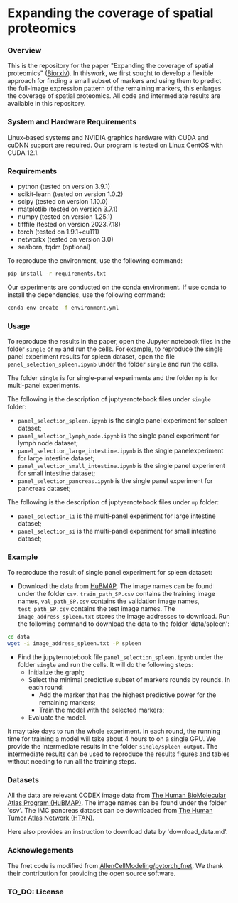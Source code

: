 # Expanding the coverage of spatial proteomics 

### Overview
This is the repository for the paper "Expanding the coverage of spatial proteomics"
([Biorxiv](https://www.biorxiv.org/content/10.1101/2023.01.29.526114v2)). In thiswork, we first sought to develop a flexible approach for finding a small subset of markers and using them to predict the full-image expression pattern of the remaining markers, this enlarges the coverage of spatial proteomics. All code and intermediate results are available in this repository.

### System and Hardware Requirements
Linux-based systems and NVIDIA graphics hardware with CUDA and cuDNN support are required. Our program is tested on Linux CentOS with CUDA 12.1.

### Requirements
- python (tested on version 3.9.1)
- scikit-learn (tested on version 1.0.2)
- scipy (tested on version 1.10.0)
- matplotlib (tested on version 3.7.1) 
- numpy (tested on version 1.25.1) 
- tifffile (tested on version 2023.7.18) 
- torch (tested on 1.9.1+cu111)
- networkx (tested on version 3.0) 
- seaborn, tqdm (optional)

To reproduce the environment, use the following command:
```bash
pip install -r requirements.txt
```

Our experiments are conducted on the conda environment. If use conda to install the dependencies, use the following command:
```bash
conda env create -f environment.yml
```


### Usage
To reproduce the results in the paper, open the Jupyter notebook files in the folder `single` or `mp` and run the cells. For example, to reproduce the single panel experiment results for spleen dataset, open the file `panel_selection_spleen.ipynb` under the folder `single` and run the cells.

The folder `single` is for single-panel experiments and the folder `mp` is for multi-panel experiments. 

The following is the description of juptyernotebook files under `single` folder:
- `panel_selection_spleen.ipynb` is the single panel experiment for spleen dataset;
- `panel_selection_lymph_node.ipynb` is the single panel experiment for lymph node dataset;
- `panel_selection_large_intestine.ipynb` is the single panelexperiment for large intestine dataset;
- `panel_selection_small_intestine.ipynb` is the single panel experiment for small intestine dataset;
- `panel_selection_pancreas.ipynb` is the single panel experiment for pancreas dataset;

The following is the description of juptyernotebook files under `mp` folder:
- `panel_selection_li` is the multi-panel experiment for large intestine dataset;
- `panel_selection_si` is the multi-panel experiment for small intestine dataset;

### Example
To reproduce the result of single panel experiment for spleen dataset:
- Download the data from [HuBMAP](https://portal.hubmapconsortium.org/). The image names can be found under the folder `csv`. `train_path_SP.csv` contains the training image names, `val_path_SP.csv` contains the validation image names, `test_path_SP.csv` contains the test image names. The `image_address_spleen.txt` stores the image addresses to download. Run the following command to download the data to the folder 'data/spleen':
```bash
cd data
wget -i image_address_spleen.txt -P spleen
```


- Find the jupyternotebook file `panel_selection_spleen.ipynb` under the folder `single` and run the cells. It will do the following steps:
  - Initialize the graph;
  - Select the minimal predictive subset of markers rounds by rounds. In each round: 
    - Add the marker that has the highest predictive power for the remaining markers;
    - Train the model with the selected markers;
  - Evaluate the model.

It may take days to run the whole experiment. In each round, the running time for training a model will take about 4 hours to on a single GPU. We provide the intermediate results in the folder `single/spleen_output`. The intermediate results can be used to reproduce the results figures and tables without needing to run all the training steps.



### Datasets
All the data are relevant CODEX image data from [The Human BioMolecular Atlas Program (HuBMAP)](https://portal.hubmapconsortium.org/). The image names can be found under the folder 'csv'. The IMC pancreas dataset can be downloaded from [The Human Tumor Atlas Network (HTAN)](https://humantumoratlas.org/explore?selectedFilters=%5B%7B%22value%22%3A%22IMC%22%2C%22group%22%3A%22assayName%22%2C%22count%22%3A79%2C%22isSelected%22%3Afalse%7D%5D&tab=file).

Here also provides an instruction to download data by 'download_data.md'.


### Acknowlegements
The fnet code is modified from [AllenCellModeling/pytorch_fnet](https://github.com/AllenCellModeling/pytorch_fnet). We thank their contribution for providing the open source software.

### TO_DO: License 

